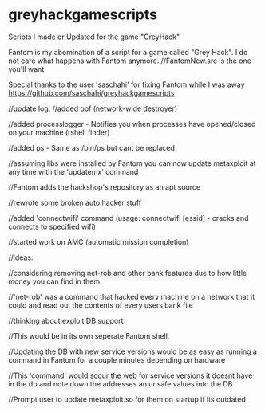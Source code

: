 # greyhackgamescripts
Scripts I made or Updated for the game "GreyHack"

Fantom is my abomination of a script for a game called "Grey Hack". I do not care what happens with Fantom anymore.
//FantomNew.src is the one you'll want

Special thanks to the user 'saschahi' for fixing Fantom while I was away
https://github.com/saschahi/greyhackgamescripts

//update log:
//added oof (network-wide destroyer)

//added processlogger - Notifies you when processes have opened/closed on your machine (rshell finder)

//added ps - Same as /bin/ps but cant be replaced


//assuming libs were installed by Fantom you can now update metaxploit at any time with the 'updatemx' command

//Fantom adds the hackshop's repository as an apt source

//rewrote some broken auto hacker stuff

//added 'connectwifi' command (usage: connectwifi [essid] - cracks and connects to specified wifi)

//started work on AMC (automatic mission completion)



//ideas:

//considering removing net-rob and other bank features due to how little money you can find in them

//'net-rob' was a command that hacked every machine on a network that it could and read out the contents of every users bank file


//thinking about exploit DB support

//This would be in its own seperate Fantom shell.

//Updating the DB with new service versions would be as easy as running a command in Fantom for a couple minutes depending on hardware

//This 'command' would scour the web for service versions it doesnt have in the db and note down the addresses an unsafe values into the DB


//Prompt user to update metaxploit.so for them on startup if its outdated





